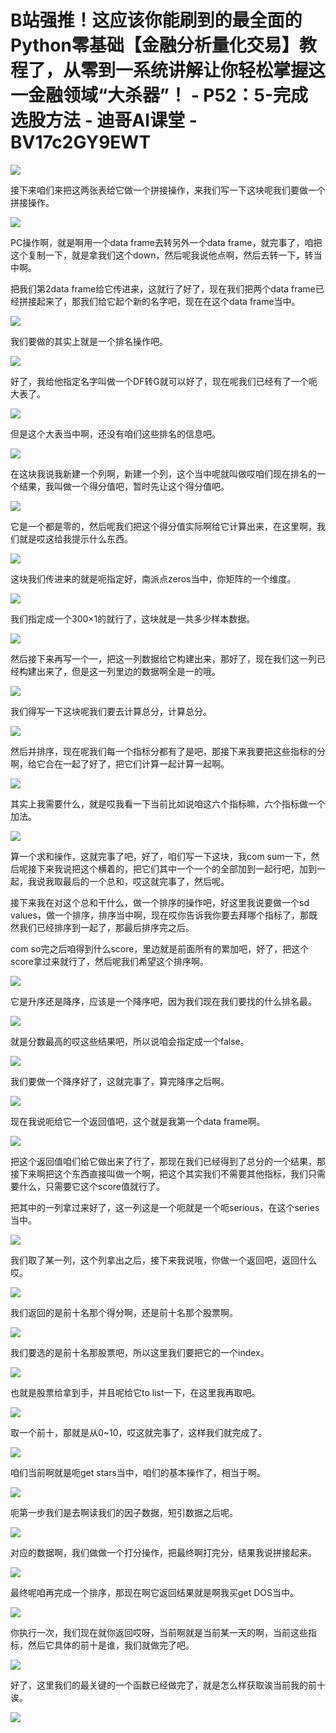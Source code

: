 # B站强推！这应该你能刷到的最全面的Python零基础【金融分析量化交易】教程了，从零到一系统讲解让你轻松掌握这一金融领域“大杀器”！ - P52：5-完成选股方法 - 迪哥AI课堂 - BV17c2GY9EWT

![](img/67a5308a282446a4dfd3259a502bea5d_0.png)

接下来咱们来把这两张表给它做一个拼接操作，来我们写一下这块呢我们要做一个拼接操作。

![](img/67a5308a282446a4dfd3259a502bea5d_2.png)

PC操作啊，就是啊用一个data frame去转另外一个data frame，就完事了，咱把这个复制一下，就是拿我们这个down，然后呢我说他点啊，然后去转一下，转当中啊。

把我们第2data frame给它传进来，这就行了好了，现在我们把两个data frame已经拼接起来了，那我们给它起个新的名字吧，现在在这个data frame当中。



![](img/67a5308a282446a4dfd3259a502bea5d_4.png)

我们要做的其实上就是一个排名操作吧。

![](img/67a5308a282446a4dfd3259a502bea5d_6.png)

好了，我给他指定名字叫做一个DF转G就可以好了，现在呢我们已经有了一个呃大表了。

![](img/67a5308a282446a4dfd3259a502bea5d_8.png)

但是这个大表当中啊，还没有咱们这些排名的信息吧。

![](img/67a5308a282446a4dfd3259a502bea5d_10.png)

在这块我说我新建一个列啊，新建一个列，这个当中呢就叫做哎咱们现在排名的一个结果，我叫做一个得分值吧，暂时先让这个得分值吧。



![](img/67a5308a282446a4dfd3259a502bea5d_12.png)

它是一个都是零的，然后呢我们把这个得分值实际啊给它计算出来，在这里啊，我们就是哎这给我提示什么东西。

![](img/67a5308a282446a4dfd3259a502bea5d_14.png)

这块我们传进来的就是呃指定好，南派点zeros当中，你矩阵的一个维度。

![](img/67a5308a282446a4dfd3259a502bea5d_16.png)

我们指定成一个300×1的就行了，这块就是一共多少样本数据。

![](img/67a5308a282446a4dfd3259a502bea5d_18.png)

然后接下来再写一个一，把这一列数据给它构建出来，那好了，现在我们这一列已经构建出来了，但是这一列里边的数据啊全是一的哦。



![](img/67a5308a282446a4dfd3259a502bea5d_20.png)

我们得写一下这块呢我们要去计算总分，计算总分。

![](img/67a5308a282446a4dfd3259a502bea5d_22.png)

然后并排序，现在呢我们每一个指标分都有了是吧，那接下来我要把这些指标的分啊，给它合在一起了好了，把它们计算一起计算一起啊。



![](img/67a5308a282446a4dfd3259a502bea5d_24.png)

其实上我需要什么，就是哎我看一下当前比如说咱这六个指标嘛，六个指标做一个加法。

![](img/67a5308a282446a4dfd3259a502bea5d_26.png)

算一个求和操作，这就完事了吧，好了，咱们写一下这块，我com sum一下，然后呢接下来我说把这个横着的，把它们其中一个一个的全部加到一起行吧，加到一起，我说我取最后的一个总和，哎这就完事了，然后呢。

接下来我在对这个总和干什么，做一个排序的操作吧，好这里我说要做一个sd values，做一个排序，排序当中啊，现在哎你告诉我你要去拜哪个指标了，那既然我们已经排序到一起了，那最后排序完之后。

com so完之后咱得到什么score，里边就是前面所有的累加吧，好了，把这个score拿过来就行了，然后呢我们希望这个排序啊。



![](img/67a5308a282446a4dfd3259a502bea5d_28.png)

它是升序还是降序，应该是一个降序吧，因为我们现在我们要找的什么排名最。

![](img/67a5308a282446a4dfd3259a502bea5d_30.png)

就是分数最高的哎这些结果吧，所以说咱会指定成一个false。

![](img/67a5308a282446a4dfd3259a502bea5d_32.png)

我们要做一个降序好了，这就完事了，算完降序之后啊。

![](img/67a5308a282446a4dfd3259a502bea5d_34.png)

现在我说呃给它一个返回值吧，这个就是我第一个data frame啊。

![](img/67a5308a282446a4dfd3259a502bea5d_36.png)

把这个返回值咱们给它做出来了行了，那现在我们已经得到了总分的一个结果，那接下来啊把这个东西直接叫做一个啊，把这个其实我们不需要其他指标，我们只需要什么，只需要它这个score值就行了。

把其中的一列拿过来好了，这一列这是一个呃就是一个呃serious，在这个series当中。

![](img/67a5308a282446a4dfd3259a502bea5d_38.png)

我们取了某一列，这个列拿出之后，接下来我说哦，你做一个返回吧，返回什么哎。

![](img/67a5308a282446a4dfd3259a502bea5d_40.png)

我们返回的是前十名那个得分啊，还是前十名那个股票啊。

![](img/67a5308a282446a4dfd3259a502bea5d_42.png)

我们要选的是前十名那股票吧，所以这里我们要把它的一个index。

![](img/67a5308a282446a4dfd3259a502bea5d_44.png)

也就是股票给拿到手，并且呢给它to list一下，在这里我再取吧。

![](img/67a5308a282446a4dfd3259a502bea5d_46.png)

取一个前十，那就是从0~10，哎这就完事了，这样我们就完成了。

![](img/67a5308a282446a4dfd3259a502bea5d_48.png)

咱们当前啊就是呃get stars当中，咱们的基本操作了，相当于啊。

![](img/67a5308a282446a4dfd3259a502bea5d_50.png)

呃第一步我们是去啊读我们的因子数据，短引数据之后呢。

![](img/67a5308a282446a4dfd3259a502bea5d_52.png)

对应的数据啊，我们做做一个打分操作，把最终啊打完分，结果我说拼接起来。

![](img/67a5308a282446a4dfd3259a502bea5d_54.png)

最终呢咱再完成一个排序，那现在啊它返回结果就是啊我买get DOS当中。

![](img/67a5308a282446a4dfd3259a502bea5d_56.png)

你执行一次，我们现在就你返回哎呀，当前啊就是当前某一天的啊，当前这些指标，然后它具体的前十是谁，我们就做完了吧。



![](img/67a5308a282446a4dfd3259a502bea5d_58.png)

好了，这里我们的最关键的一个函数已经做完了，就是怎么样获取诶当前我的前十诶。

![](img/67a5308a282446a4dfd3259a502bea5d_60.png)